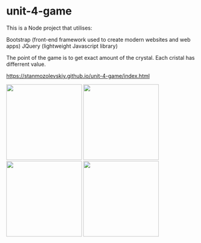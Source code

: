 # unit-4-game

This is a Node project that utilises:

  Bootstrap (front-end framework used to create modern websites and web apps)
  JQuery (lightweight Javascript library)
  
 The point of the game is to get exact amount of the crystal. Each cristal has differrent value. 

https://stanmozolevskiy.github.io/unit-4-game/index.html


<img src="https://github.com/Stanmozolevskiy/unit-4-game/blob/master/assets/images/crystal1.gif" width="200" height="200" display="inline">
<img src="https://github.com/Stanmozolevskiy/unit-4-game/blob/master/assets/images/crystal2.gif" width="200" height="200" display="inline"> 
<img src="https://github.com/Stanmozolevskiy/unit-4-game/blob/master/assets/images/crystal3.gif" width="200" height="200" display="inline">
<img src="https://github.com/Stanmozolevskiy/unit-4-game/blob/master/assets/images/crystal4.gif" width="200" height="200" display="inline">
